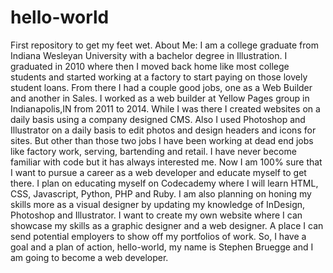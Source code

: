 # hello-world
First repository to get my feet wet.
About Me:
I am a college graduate from Indiana Wesleyan University with a bachelor degree in Illustration. I graduated in 2010 where then I moved back home like most college students and started working at a factory to start paying on those lovely student loans. From there I had a couple good jobs, one as a Web Builder and another in Sales. I worked as a web builder at Yellow Pages group in Indianapolis,IN from 2011 to 2014. While I was there I created websites on a daily basis using a company designed CMS. Also I used Photoshop and Illustrator on a daily basis to edit photos and design headers and icons for sites. But other than those two jobs I have been working at dead end jobs like factory work, serving, bartending and retail. I have never become familiar with code but it has always interested me. Now I am 100% sure that I want to pursue a career as a web developer and educate myself to get there. I plan on educating myself on Codecademy where I will learn HTML, CSS, Javascript, Python, PHP and Ruby. I am also planning on honing my skills more as a visual designer by updating my knowledge of InDesign, Photoshop and Illustrator. I want to create my own website where I can showcase my skills as a graphic designer and a web designer. A place I can send potential employers to show off my portfolios of work. So, I have a goal and a plan of action, hello-world, my name is Stephen Bruegge and I am going to become a web developer.
